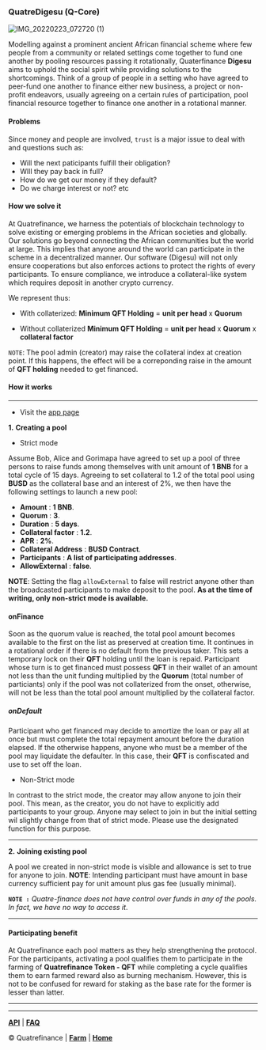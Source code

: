 ### QuatreDigesu (Q-Core)
![IMG_20220223_072720 (1)](https://user-images.githubusercontent.com/35783747/157897718-5105cd09-ac12-43b3-8497-4df906247957.png)

<!-- ![IMG_20220223_072700](https://user-images.githubusercontent.com/87430168/155271873-ca4643f1-c4fd-4fca-ad85-8a62607d2529.png) -->

Modelling against a prominent ancient African financial scheme where few people from a community or related settings come together to fund one another by pooling resources passing it rotationally, Quaterfinance **Digesu** aims to uphold the social spirit while providing solutions to the shortcomings. Think of a group of people in a setting who have agreed to peer-fund one another to finance either new business, a project or non-profit endeavors, usually agreeing on a certain rules of participation, pool financial resource together to finance one another in a rotational manner. 

#### Problems
Since money and people are involved, `trust` is a major issue to deal with and questions such as:

- Will the next paticipants fulfill their obligation?
- WIll they pay back in full?
- How do we get our money if they default?
- Do we charge interest or not? etc

#### How we solve it
At Quatrefinance, we harness the potentials of blockchain technology to solve existing or emerging problems in the African societies and globally. Our solutions go beyond connecting the African communities but the world at large. This implies that anyone around the world can participate in the scheme in a decentralized manner. Our software (Digesu) will not only ensure cooperations but also enforces actions to protect the rights of every participants.
To ensure compliance, we introduce a collateral-like system which requires deposit in another crypto currency. 

We represent thus:
- With collaterized:
  **Minimum QFT Holding** = **unit per head** x **Quorum**

- Without collaterized
  **Minimum QFT Holding** = **unit per head** x **Quorum** x **collateral factor**

`NOTE`: The pool admin (creator) may raise the collateral index at creation point. If this happens, the effect will be a correponding raise in the amount of **QFT holding** needed to get financed.



#### How it works
--------------
- Visit the [app page](https://app.quatre.finance)

**1.** **Creating a pool**

  - Strict mode

Assume Bob, Alice and Gorimapa have agreed to set up a pool of three persons to raise funds among themselves with unit amount of **1 BNB** for a total cycle of 15 days. Agreeing to set collateral to 1.2 of the total pool using **BUSD** as the collateral base and an interest of 2%, we then have the following settings to launch a new pool:

  - **Amount** : **1 BNB**.
  - **Quorum** : **3**.
  - **Duration** : **5 days**.
  - **Collateral factor** : **1.2**. 
  - **APR** : **2%**.
  - **Collateral Address** : **BUSD Contract**.
  - **Participants** : **A list of participating addresses**.
  - **AllowExternal** : **false**.

**NOTE**: Setting the flag `allowExternal` to false will restrict anyone other than the broadcasted participants to make deposit to the pool. **As at the time of writing, only non-strict mode is available.**

#### onFinance

Soon as the quorum value is reached, the total pool amount becomes available to the first on the list as preserved at creation time. It continues in a rotational order if there is no default from the previous taker. This sets a temporary lock on their **QFT** holding until the loan is repaid. Participant whose turn is to get financed must possess **QFT** in their wallet of an amount not less than the unit funding multiplied by the **Quorum** (total number of particiants) only if the pool was not collaterized from the onset, otherwise, will not be less than the total pool amount multiplied by the collateral factor.

##### onDefault

Participant who get financed may decide to amortize the loan or pay all at once but must complete the total repayment amount before the duration elapsed. If the otherwise happens, anyone who must be a member of the pool may liquidate the defaulter. In this case, their **QFT** is confiscated and use to set off the loan. 


  - Non-Strict mode

In contrast to the strict mode, the creator may allow anyone to join their pool. This mean, as the creator, you do not have to explicitly add participants to your group. Anyone may select to join in but the initial setting wil slightly change from that of strict mode. Please use the designated function for this purpose. 

-----------------

**2.** **Joining existing pool**

A pool we created in non-strict mode is visible and allowance is set to true for anyone to join.
**NOTE**: Intending participant must have amount in base currency sufficient pay for unit amount plus gas fee (usually minimal).  



**`NOTE :`** _Quatre-finance does not have control over funds in any of the pools. In fact, we have no way to access it_.

---------------------------


#### Participating benefit

At Quatrefinance each pool matters as they help strengthening the protocol. For the participants, activating a pool qualifies them to participate in the farming of **Quatrefinance Token - QFT** while completing a cycle qualifies them to earn farmed reward also as burning mechanism. However, this is not to be confused for reward for staking as the base rate for the former is lesser than latter.

<!-- Benefits come in the following ways: 

- _Interest on lending and borrowing_
- _Benefits of utilizing the pool to generate more profits_
- _Reward for participating in the protocol_
- _Staking benefit_ -->

--------------------------
<!-- 
#### The goal
The target is to enable anyone across the globe to access 

 a moderate short-term loan by providing a quota with promise to return (without default) the full amount together with accrued interest, and direct it to any profit-yielding endeavor (s) of their choice or access credits using existing portfolio as collateral. We cannot also rule out the reward aspect where participants are rewarded for staking as well as participating in the protocol.  -->

-----------------------

**[API](https://github.com/Quatre-Finance/Q-paper/blob/main/q_core/API.md)** | **[FAQ](https://github.com/Quatre-Finance/Q-paper/blob/main/q_core/faq.md)**

:copyright: Quatrefinance | **[Farm](https://github.com/Quatre-Finance/Q-paper/tree/main/q_farm)** | **[Home](https://github.com/Quatre-Finance/Q-paper#concept-overview)**

